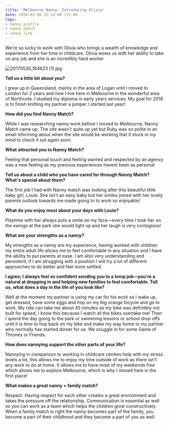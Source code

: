 ```yaml
---
title: 'Melbourne Nanny: Introducing Olivia'
date: 2018-01-06 15:12:00 +11:00
tags:
- nanny profile
- nanny match
- nanny life
---
```


We're so lucky to work with Olivia who brings a wealth of knowledge and experience from her time in childcare. Olivia wows us with her ability to take on any job and she is an incredibly hard worker.  

![20170530_164623 (1).jpg](/uploads/20170530_164623%20(1).jpg)

**Tell us a little bit about you?**

I grew up in Queensland, mainly in the area of Logan until I moved to London for 2 years and now I live here in Melbourne in the wonderful area of Northcote. I studied my diploma in early years services. My goal for 2018 is to finish knitting my partner a jumper I started last year!

**How did you find Nanny Match?** 

While I was researching nanny work before I moved to Melbourne, Nanny Match came up. The site wasn't quite up yet but Ruby was so polite in an email informing about when the site would be working that it stuck in my mind to check it out again soon.

**What attracted you to Nanny Match?** 

Feeling that personal touch and feeling wanted and respected by an agency was a new feeling as my previous experiences havent been as personal 

**Tell us about a child who you have cared for through Nanny Match? What's special about them?**

The first job I had with Nanny match was looking after this beautiful little baby girl, Louie. She isn't an easy baby but her smiles joined with her lovely parents outlook towards me made going to to work so enjoyable! 

**What do you enjoy most about your days with Louie?**

Playtime with her always puts a smile on my face—every time I took her on the swings at the park she would light up and her laugh is very contagious!

**What are your strengths as a nanny?** 

My strengths as a nanny are my experience, having worked with children my entire adult life allows me to feel comfortable in any situation and I have the ability to put parents at ease. I am also very understanding and persistent, if I am struggling with a position I will try a lot of different approaches to do better and feel more settled.

**I agree; I always feel so confident sending you to a temp job—you're a natural at dropping in and helping new families to feel comfortable. Tell us, what does a day in the life of you look like?**

Well at the moment my partner is using my car for his work so I wake up, get dressed, have some eggs and hop on my big orange bicycle and go to work. My ride can take me about 45 minutes as my bike was definitely not built for speed; I know this because I watch all the bikes overtake me! Then I spend the day going to the park or swimming lessons or school drop offs until it is time to hop back on my bike and make my way home to my partner who normally has started dinner for us. We snuggle in for some Game of Thrones or Friends.

**How does nannying support the other parts of your life?** 

Nannying in comparison to working in childcare centres help with my stress levels a lot, this allows me to enjoy my time outside of work as there isn't any work to do at home. It allows me to have most of my weekends free which allows me to explore Melbourne, which is why I moved here in the first place!

**What makes a great nanny + family match?**

Respect. Having respect for each other creates a great environment and takes the pressure off the relationship. Communication is essential as well so you can work as a team which helps the children grow constructively. When a family match is right the nanny becomes part of the family, you become a part of their childhood and they become a part of you as well. 